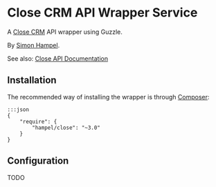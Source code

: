 Close CRM API Wrapper Service
=============================

A [Close CRM](https://close.com/) API wrapper using Guzzle.

By [Simon Hampel](https://twitter.com/SimonHampel).

See also: [Close API Documentation](https://developer.close.com/)

Installation
------------

The recommended way of installing the wrapper is through [Composer](http://getcomposer.org):

    :::json
    {
        "require": {
            "hampel/close": "~3.0"
        }
    }

Configuration
-------------

TODO
